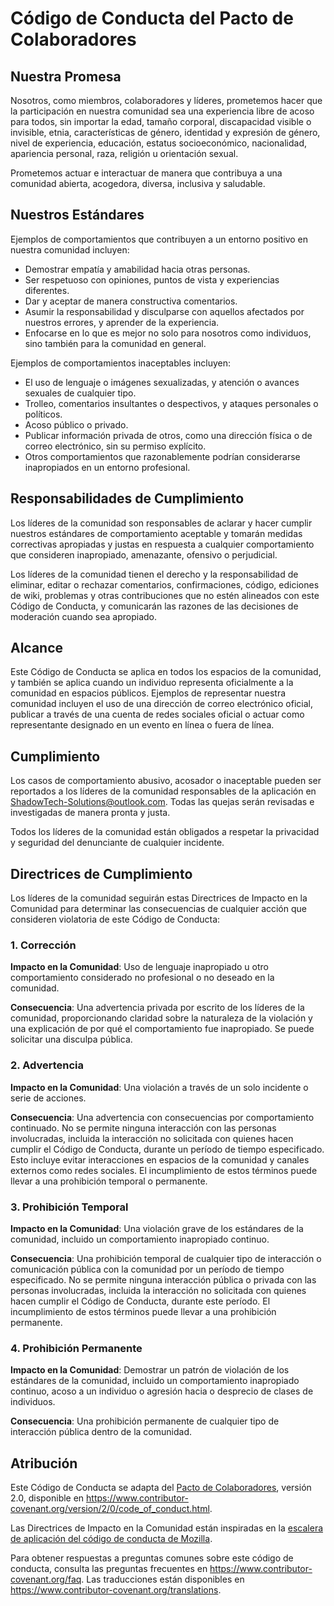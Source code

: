 # Código de Conducta del Pacto de Colaboradores

## Nuestra Promesa

Nosotros, como miembros, colaboradores y líderes, prometemos hacer que la participación en nuestra comunidad sea una experiencia libre de acoso para todos, sin importar la edad, tamaño corporal, discapacidad visible o invisible, etnia, características de género, identidad y expresión de género, nivel de experiencia, educación, estatus socioeconómico, nacionalidad, apariencia personal, raza, religión u orientación sexual.

Prometemos actuar e interactuar de manera que contribuya a una comunidad abierta, acogedora, diversa, inclusiva y saludable.

## Nuestros Estándares

Ejemplos de comportamientos que contribuyen a un entorno positivo en nuestra comunidad incluyen:

* Demostrar empatía y amabilidad hacia otras personas.
* Ser respetuoso con opiniones, puntos de vista y experiencias diferentes.
* Dar y aceptar de manera constructiva comentarios.
* Asumir la responsabilidad y disculparse con aquellos afectados por nuestros errores, y aprender de la experiencia.
* Enfocarse en lo que es mejor no solo para nosotros como individuos, sino también para la comunidad en general.

Ejemplos de comportamientos inaceptables incluyen:

* El uso de lenguaje o imágenes sexualizadas, y atención o avances sexuales de cualquier tipo.
* Trolleo, comentarios insultantes o despectivos, y ataques personales o políticos.
* Acoso público o privado.
* Publicar información privada de otros, como una dirección física o de correo electrónico, sin su permiso explícito.
* Otros comportamientos que razonablemente podrían considerarse inapropiados en un entorno profesional.

## Responsabilidades de Cumplimiento

Los líderes de la comunidad son responsables de aclarar y hacer cumplir nuestros estándares de comportamiento aceptable y tomarán medidas correctivas apropiadas y justas en respuesta a cualquier comportamiento que consideren inapropiado, amenazante, ofensivo o perjudicial.

Los líderes de la comunidad tienen el derecho y la responsabilidad de eliminar, editar o rechazar comentarios, confirmaciones, código, ediciones de wiki, problemas y otras contribuciones que no estén alineados con este Código de Conducta, y comunicarán las razones de las decisiones de moderación cuando sea apropiado.

## Alcance

Este Código de Conducta se aplica en todos los espacios de la comunidad, y también se aplica cuando un individuo representa oficialmente a la comunidad en espacios públicos. Ejemplos de representar nuestra comunidad incluyen el uso de una dirección de correo electrónico oficial, publicar a través de una cuenta de redes sociales oficial o actuar como representante designado en un evento en línea o fuera de línea.

## Cumplimiento

Los casos de comportamiento abusivo, acosador o inaceptable pueden ser reportados a los líderes de la comunidad responsables de la aplicación en ShadowTech-Solutions@outlook.com. Todas las quejas serán revisadas e investigadas de manera pronta y justa.

Todos los líderes de la comunidad están obligados a respetar la privacidad y seguridad del denunciante de cualquier incidente.

## Directrices de Cumplimiento

Los líderes de la comunidad seguirán estas Directrices de Impacto en la Comunidad para determinar las consecuencias de cualquier acción que consideren violatoria de este Código de Conducta:

### 1. Corrección

**Impacto en la Comunidad**: Uso de lenguaje inapropiado u otro comportamiento considerado no profesional o no deseado en la comunidad.

**Consecuencia**: Una advertencia privada por escrito de los líderes de la comunidad, proporcionando claridad sobre la naturaleza de la violación y una explicación de por qué el comportamiento fue inapropiado. Se puede solicitar una disculpa pública.

### 2. Advertencia

**Impacto en la Comunidad**: Una violación a través de un solo incidente o serie de acciones.

**Consecuencia**: Una advertencia con consecuencias por comportamiento continuado. No se permite ninguna interacción con las personas involucradas, incluida la interacción no solicitada con quienes hacen cumplir el Código de Conducta, durante un período de tiempo especificado. Esto incluye evitar interacciones en espacios de la comunidad y canales externos como redes sociales. El incumplimiento de estos términos puede llevar a una prohibición temporal o permanente.

### 3. Prohibición Temporal

**Impacto en la Comunidad**: Una violación grave de los estándares de la comunidad, incluido un comportamiento inapropiado continuo.

**Consecuencia**: Una prohibición temporal de cualquier tipo de interacción o comunicación pública con la comunidad por un período de tiempo especificado. No se permite ninguna interacción pública o privada con las personas involucradas, incluida la interacción no solicitada con quienes hacen cumplir el Código de Conducta, durante este período. El incumplimiento de estos términos puede llevar a una prohibición permanente.

### 4. Prohibición Permanente

**Impacto en la Comunidad**: Demostrar un patrón de violación de los estándares de la comunidad, incluido un comportamiento inapropiado continuo, acoso a un individuo o agresión hacia o desprecio de clases de individuos.

**Consecuencia**: Una prohibición permanente de cualquier tipo de interacción pública dentro de la comunidad.

## Atribución

Este Código de Conducta se adapta del [Pacto de Colaboradores][página de inicio], versión 2.0, disponible en https://www.contributor-covenant.org/version/2/0/code_of_conduct.html.

Las Directrices de Impacto en la Comunidad están inspiradas en la [escalera de aplicación del código de conducta de Mozilla](https://github.com/mozilla/diversity).

[página de inicio]: https://www.contributor-covenant.org

Para obtener respuestas a preguntas comunes sobre este código de conducta, consulta las preguntas frecuentes en https://www.contributor-covenant.org/faq. Las traducciones están disponibles en https://www.contributor-covenant.org/translations.
